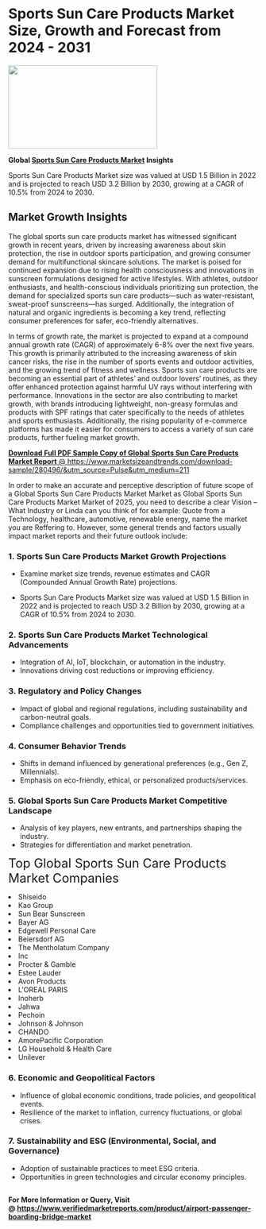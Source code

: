 <H1>Sports Sun Care Products Market Size, Growth and Forecast from 2024 - 2031</H1><img class="aligncenter size-medium wp-image-584254" src="https://thirdeyenews.in/wp-content/uploads/2024/09/Global-Market-Research-300x168.jpeg" alt="" width="300" height="168" /><p><strong>Global&nbsp;<a href="https://www.marketsizeandtrends.com/download-sample/280496/&amp;utm_source=Pulse&amp;utm_medium=211">Sports Sun Care Products Market</a> Insights</strong></p><p>Sports Sun Care Products Market size was valued at USD 1.5 Billion in 2022 and is projected to reach USD 3.2 Billion by 2030, growing at a CAGR of 10.5% from 2024 to 2030.</p><p><h2>Market Growth Insights</h2> <p>The global sports sun care products market has witnessed significant growth in recent years, driven by increasing awareness about skin protection, the rise in outdoor sports participation, and growing consumer demand for multifunctional skincare solutions. The market is poised for continued expansion due to rising health consciousness and innovations in sunscreen formulations designed for active lifestyles. With athletes, outdoor enthusiasts, and health-conscious individuals prioritizing sun protection, the demand for specialized sports sun care products—such as water-resistant, sweat-proof sunscreens—has surged. Additionally, the integration of natural and organic ingredients is becoming a key trend, reflecting consumer preferences for safer, eco-friendly alternatives.</p> <p><a href="download-sample-link"></a></p> <p>In terms of growth rate, the market is projected to expand at a compound annual growth rate (CAGR) of approximately 6-8% over the next five years. This growth is primarily attributed to the increasing awareness of skin cancer risks, the rise in the number of sports events and outdoor activities, and the growing trend of fitness and wellness. Sports sun care products are becoming an essential part of athletes’ and outdoor lovers’ routines, as they offer enhanced protection against harmful UV rays without interfering with performance. Innovations in the sector are also contributing to market growth, with brands introducing lightweight, non-greasy formulas and products with SPF ratings that cater specifically to the needs of athletes and sports enthusiasts. Additionally, the rising popularity of e-commerce platforms has made it easier for consumers to access a variety of sun care products, further fueling market growth.</p> <p><a href="get-more-link"></p><p><span class=""><strong>Download Full PDF Sample Copy of Global Sports Sun Care Products Market Report</strong> @ <a href="https://www.marketsizeandtrends.com/download-sample/280496/&amp;utm_source=Pulse&amp;utm_medium=211" target="_blank">https://www.marketsizeandtrends.com/download-sample/280496/&amp;utm_source=Pulse&amp;utm_medium=211</a></span></p><p>In order to make an accurate and perceptive description of future scope of a Global&nbsp;Sports Sun Care Products Market Market as Global&nbsp;Sports Sun Care Products Market Market of 2025, you need to describe a clear Vision &ndash; What Industry or Linda can you think of for example: Quote from a Technology, healthcare, automotive, renewable energy, name the market you are Reffering to. However, some general trends and factors usually impact market reports and their future outlook include:</p><h3>1.&nbsp;<strong>Sports Sun Care Products Market Growth Projections</strong></h3><ul><li>Examine market size trends, revenue estimates and CAGR (Compounded Annual Growth Rate) projections.</li><li><p>Sports Sun Care Products Market size was valued at USD 1.5 Billion in 2022 and is projected to reach USD 3.2 Billion by 2030, growing at a CAGR of 10.5% from 2024 to 2030.</p></li></ul><h3>2.&nbsp;<strong>Sports Sun Care Products Market Technological Advancements</strong></h3><ul><li>Integration of AI, IoT, blockchain, or automation in the industry.</li><li>Innovations driving cost reductions or improving efficiency.</li></ul><h3>3.&nbsp;<strong>Regulatory and Policy Changes</strong></h3><ul><li>Impact of global and regional regulations, including sustainability and carbon-neutral goals.</li><li>Compliance challenges and opportunities tied to government initiatives.</li></ul><h3>4.&nbsp;<strong>Consumer Behavior Trends</strong></h3><ul><li>Shifts in demand influenced by generational preferences (e.g., Gen Z, Millennials).</li><li>Emphasis on eco-friendly, ethical, or personalized products/services.</li></ul><h3>5.&nbsp;<strong>Global Sports Sun Care Products Market Competitive Landscape</strong></h3><ul><li>Analysis of key players, new entrants, and partnerships shaping the industry.</li><li>Strategies for differentiation and market penetration.</li></ul><p data-pm-slice="1 1 []"><span style="color: inherit; font-family: inherit; font-size: 25px;">Top Global Sports Sun Care Products Market Companies</span></p><div class="" data-test-id=""><p><li>Shiseido</li><li> Kao Group</li><li> Sun Bear Sunscreen</li><li> Bayer AG</li><li> Edgewell Personal Care</li><li> Beiersdorf AG</li><li> The Mentholatum Company</li><li> Inc</li><li> Procter & Gamble</li><li> Estee Lauder</li><li> Avon Products</li><li> L'OREAL PARIS</li><li> Inoherb</li><li> Jahwa</li><li> Pechoin</li><li> Johnson & Johnson</li><li> CHANDO</li><li> AmorePacific Corporation</li><li> LG Household & Health Care</li><li> Unilever</li></p></div><h3>6.&nbsp;<strong>Economic and Geopolitical Factors</strong></h3><ul><li>Influence of global economic conditions, trade policies, and geopolitical events.</li><li>Resilience of the market to inflation, currency fluctuations, or global crises.</li></ul><h3>7.&nbsp;<strong>Sustainability and ESG (Environmental, Social, and Governance)</strong></h3><ul><li>Adoption of sustainable practices to meet ESG criteria.</li><li>Opportunities in green technologies and circular economy principles.</li></ul><h2><strong style="font-size: 14px;">For More Information or Query, Visit @&nbsp;</strong><a style="background-color: #ffffff; font-size: 14px;" href="https://www.marketsizeandtrends.com/report/sports-sun-care-products-market/" target="_blank">https://www.verifiedmarketreports.com/product/airport-passenger-boarding-bridge-market</a></h2>

